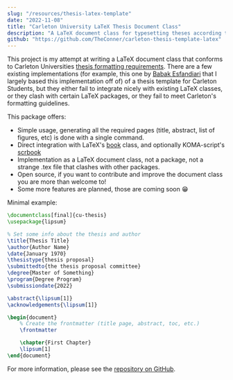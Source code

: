 ```yaml
---
slug: "/resources/thesis-latex-template"
date: "2022-11-08"
title: "Carleton University LaTeX Thesis Document Class"
description: "A LaTeX document class for typesetting theses according to Carleton Universities specifications."
github: "https://github.com/TheConner/carleton-thesis-template-latex"
---
```


This project is my attempt at writing a LaTeX document class that conforms to Carleton Universities [thesis formatting requirements](https://gradstudents.carleton.ca/resources-page/thesis-requirements/formatting-guidelines/). There are a few existing implementations (for example, this one by [Babak Esfandiari](http://www.sce.carleton.ca/faculty/esfandiari/ThesisTemplate.zip) that I largely based this implementation off of) of a thesis template for Carleton Students, but they either fail to integrate nicely with existing LaTeX classes, or they clash with certain LaTeX packages, or they fail to meet Carleton's formatting guidelines. 

This package offers:
- Simple usage, generating all the required pages (title, abstract, list of figures, etc) is done with a single command.
- Direct integration with LaTeX's [book](https://ctan.org/pkg/book?lang=en) class, and optionally KOMA-script's [scrbook](https://ctan.org/pkg/scrbook)
- Implementation as a LaTeX document class, not a package, not a strange .tex file that clashes with other packages.
- Open source, if you want to contribute and improve the document class you are more than welcome to!
- Some more features are planned, those are coming soon 😁

Minimal example:
```latex
\documentclass[final]{cu-thesis}
\usepackage{lipsum}

% Set some info about the thesis and author
\title{Thesis Title}
\author{Author Name}
\date{January 1970}
\thesistype{thesis proposal}
\submittedto{the thesis proposal committee}
\degree{Master of Something}
\program{Degree Program}
\submissiondate{2022}

\abstract{\lipsum[1]}
\acknowledgements{\lipsum[1]}

\begin{document}
    % Create the frontmatter (title page, abstract, toc, etc.)
    \frontmatter

    \chapter{First Chapter}
    \lipsum[1]
\end{document}
```

For more information, please see the [repository on GitHub](https://github.com/TheConner/carleton-thesis-template-latex).